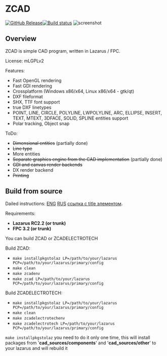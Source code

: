 # ZCAD
[![GitHub Release](https://img.shields.io/github/release/zamtmn/zcad.svg)](https://github.com/zamtmn/zcad/releases)[![Build status](https://ci.appveyor.com/api/projects/status/7bsg5me8q1r5jjt4/branch/master?svg=true)](https://ci.appveyor.com/project/zamtmn/zcad/branch/master)
![screenshot](https://github.com/zamtmn/zcad/raw/master/docs/img/zcadet_qt.png)
## Overview
ZCAD is simple CAD program, written in Lazarus / FPC.

License: mLGPLv2

Features:
* Fast OpenGL rendering
* Fast GDI rendering
* Crossplatform (Windows x86/x64, Linux x86/x64 - gtk/qt)
* DXF fileformat
* SHX, TTF font support
* true DXF linetypes
* POINT, LINE, CIRCLE, POLYLINE,  LWPOLYLINE, ARC, ELLIPSE, INSERT, TEXT, MTEXT, 3DFACE, SOLID, SPLINE entities support
* Polar tracking, Object snap

ToDo:
* ~~Dimensional entities~~ (partially done)
* ~~Line type~~
* More entities
* ~~Separate graphics engine from the CAD implementation~~ (partially done)
* ~~GDI and canvas render backends~~
* DX render backend
* ~~Printing~~

## Build from source
Dailed instructions: [ENG](htps://github.com/zamtmn/zcad/blob/master/README_ENG.md "ENG") [RUS](htps://github.com/zamtmn/zcad/blob/master/README_RUS.md "RUS")
[ссылка с title элементом](http://example.com/link "Я ссылка").

Requirements:

* **Lazarus RC2.2 (or trunk)**
* **FPC 3.2 (or trunk)**

You can build ZCAD or ZCADELECTROTECH

Build ZCAD:

* `make installpkgstolaz LP=/path/to/your/lazarus PCP=/path/to/your/lazarus/primary/config`
* `make clean`
* `make zcadenv`
* `make zcad LP=/path/to/your/lazarus PCP=/path/to/your/lazarus/primary/config`

Build ZCADELECTROTECH:

* `make installpkgstolaz LP=/path/to/your/lazarus PCP=/path/to/your/lazarus/primary/config`
* `make clean`
* `make zcadelectrotechenv`
* `make zcadelectrotech LP=/path/to/your/lazarus PCP=/path/to/your/lazarus/primary/config`

`make installpkgstolaz` you need to do it only one time, this will install packages from '**cad_sources/components**' and '**cad_sources/other**' to your lazarus and will rebuild it
